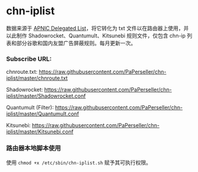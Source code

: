 # chn-iplist
数据来源于 [ APNIC Delegated List](http://ftp.apnic.net/apnic/stats/apnic/delegated-apnic-latest)，将它转化为 txt 文件以在路由器上使用，并以此制作 Shadowrocket、Quantumult、Kitsunebi 规则文件，仅包含 chn-ip 列表和部分谷歌和国内友盟广告屏蔽规则。每月更新一次。

### Subscribe URL: 

chnroute.txt: https://raw.githubusercontent.com/PaPerseller/chn-iplist/master/chnroute.txt

Shadowrocket: https://raw.githubusercontent.com/PaPerseller/chn-iplist/master/Shadowrocket.conf

Quantumult (Filter): https://raw.githubusercontent.com/PaPerseller/chn-iplist/master/Quantumult.conf

Kitsunebi: https://raw.githubusercontent.com/PaPerseller/chn-iplist/master/Kitsunebi.conf

### 路由器本地脚本使用

使用 `chmod +x /etc/sbin/chn-iplist.sh` 赋予其可执行权限。

